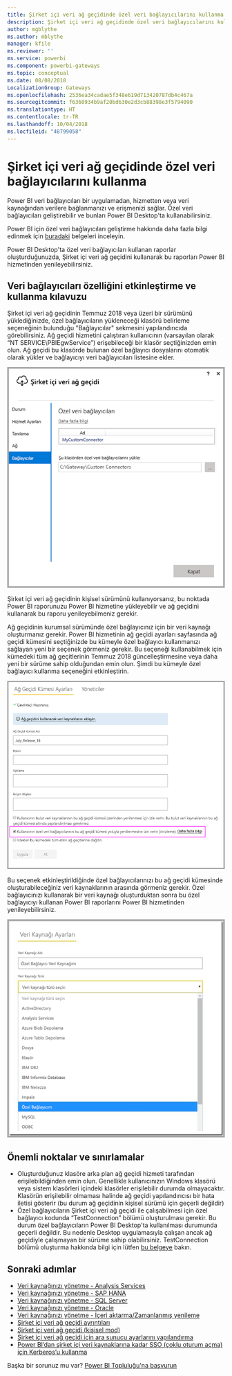 ```yaml
---
title: Şirket içi veri ağ geçidinde özel veri bağlayıcılarını kullanma
description: Şirket içi veri ağ geçidinde özel veri bağlayıcılarını kullanabilirsiniz.
author: mgblythe
ms.author: mblythe
manager: kfile
ms.reviewer: ''
ms.service: powerbi
ms.component: powerbi-gateways
ms.topic: conceptual
ms.date: 08/08/2018
LocalizationGroup: Gateways
ms.openlocfilehash: 2536ea34cadae5f348e619d713420787db4c467a
ms.sourcegitcommit: f6360934b9af20bd630e2d3cb88398e3f5794090
ms.translationtype: HT
ms.contentlocale: tr-TR
ms.lasthandoff: 10/04/2018
ms.locfileid: "48799058"
---
```

# <a name="use-custom-data-connectors-with-the-on-premises-data-gateway"></a>Şirket içi veri ağ geçidinde özel veri bağlayıcılarını kullanma

Power BI veri bağlayıcıları bir uygulamadan, hizmetten veya veri kaynağından verilere bağlanmanızı ve erişmenizi sağlar. Özel veri bağlayıcıları geliştirebilir ve bunları Power BI Desktop'ta kullanabilirsiniz.

Power BI için özel veri bağlayıcıları geliştirme hakkında daha fazla bilgi edinmek için [buradaki](http://aka.ms/dataconnectors) belgeleri inceleyin.

Power BI Desktop'ta özel veri bağlayıcıları kullanan raporlar oluşturduğunuzda, Şirket içi veri ağ geçidini kullanarak bu raporları Power BI hizmetinden yenileyebilirsiniz.

## <a name="here-is-a-guide-on-how-to-enable-and-use-this-capability"></a>Veri bağlayıcıları özelliğini etkinleştirme ve kullanma kılavuzu

Şirket içi veri ağ geçidinin Temmuz 2018 veya üzeri bir sürümünü yüklediğinizde, özel bağlayıcıların yükleneceği klasörü belirleme seçeneğinin bulunduğu "Bağlayıcılar" sekmesini yapılandırıcıda görebilirsiniz. Ağ geçidi hizmetini çalıştıran kullanıcının (varsayılan olarak “NT SERVICE\PBIEgwService”) erişebileceği bir klasör seçtiğinizden emin olun. Ağ geçidi bu klasörde bulunan özel bağlayıcı dosyalarını otomatik olarak yükler ve bağlayıcıyı veri bağlayıcıları listesine ekler.

![Özel bağlayıcı 1](media/service-gateway-custom-connectors/gateway-onprem-customconnector1.png)

Şirket içi veri ağ geçidinin kişisel sürümünü kullanıyorsanız, bu noktada Power BI raporunuzu Power BI hizmetine yükleyebilir ve ağ geçidini kullanarak bu raporu yenileyebilmeniz gerekir.

Ağ geçidinin kurumsal sürümünde özel bağlayıcınız için bir veri kaynağı oluşturmanız gerekir. Power BI hizmetinin ağ geçidi ayarları sayfasında ağ geçidi kümesini seçtiğinizde bu kümeyle özel bağlayıcı kullanmanızı sağlayan yeni bir seçenek görmeniz gerekir. Bu seçeneği kullanabilmek için kümedeki tüm ağ geçitlerinin Temmuz 2018 güncelleştirmesine veya daha yeni bir sürüme sahip olduğundan emin olun. Şimdi bu kümeyle özel bağlayıcı kullanma seçeneğini etkinleştirin.

![Özel bağlayıcı 2](media/service-gateway-custom-connectors/gateway-onprem-customconnector2.png)

Bu seçenek etkinleştirildiğinde özel bağlayıcılarınızı bu ağ geçidi kümesinde oluşturabileceğiniz veri kaynaklarının arasında görmeniz gerekir. Özel bağlayıcınızı kullanarak bir veri kaynağı oluşturduktan sonra bu özel bağlayıcıyı kullanan Power BI raporlarını Power BI hizmetinden yenileyebilirsiniz.

![Özel bağlayıcı 3](media/service-gateway-custom-connectors/gateway-onprem-customconnector3.png)

## <a name="considerations-and-limitations"></a>Önemli noktalar ve sınırlamalar

* Oluşturduğunuz klasöre arka plan ağ geçidi hizmeti tarafından erişilebildiğinden emin olun. Genellikle kullanıcınızın Windows klasörü veya sistem klasörleri içindeki klasörler erişilebilir durumda olmayacaktır. Klasörün erişilebilir olmaması halinde ağ geçidi yapılandırıcısı bir hata iletisi gösterir (bu durum ağ geçidinin kişisel sürümü için geçerli değildir)
* Özel bağlayıcıların Şirket içi veri ağ geçidi ile çalışabilmesi için özel bağlayıcı kodunda “TestConnection” bölümü oluşturulması gerekir. Bu durum özel bağlayıcıların Power BI Desktop'ta kullanılması durumunda geçerli değildir. Bu nedenle Desktop uygulamasıyla çalışan ancak ağ geçidiyle çalışmayan bir sürüme sahip olabilirsiniz. TestConnection bölümü oluşturma hakkında bilgi için lütfen [bu belgeye](https://github.com/Microsoft/DataConnectors/blob/master/docs/m-extensions.md#implementing-testconnection-for-gateway-support) bakın.

## <a name="next-steps"></a>Sonraki adımlar

* [Veri kaynağınızı yönetme - Analysis Services](service-gateway-enterprise-manage-ssas.md)  
* [Veri kaynağınızı yönetme - SAP HANA](service-gateway-enterprise-manage-sap.md)  
* [Veri kaynağınızı yönetme - SQL Server](service-gateway-enterprise-manage-sql.md)  
* [Veri kaynağınızı yönetme - Oracle](service-gateway-onprem-manage-oracle.md)  
* [Veri kaynağınızı yönetme - İçeri aktarma/Zamanlanmış yenileme](service-gateway-enterprise-manage-scheduled-refresh.md)  
* [Şirket içi veri ağ geçidi ayrıntıları](service-gateway-onprem-indepth.md)  
* [Şirket içi veri ağ geçidi (kişisel mod)](service-gateway-personal-mode.md)
* [Şirket içi veri ağ geçidi için ara sunucu ayarlarını yapılandırma](service-gateway-proxy.md)  
* [Power BI’dan şirket içi veri kaynaklarına kadar SSO (çoklu oturum açma) için Kerberos’u kullanma](service-gateway-kerberos-for-sso-pbi-to-on-premises-data.md)  

Başka bir sorunuz mu var? [Power BI Topluluğu'na başvurun](http://community.powerbi.com/)
